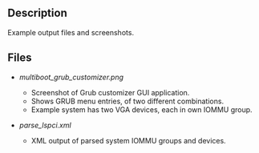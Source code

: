 ## Description
Example output files and screenshots.

## Files
* *multiboot_grub_customizer.png*
    - Screenshot of Grub customizer GUI application.
    - Shows GRUB menu entries, of two different combinations.
    - Example system has two VGA devices, each in own IOMMU group.

* *parse_lspci.xml*
    - XML output of parsed system IOMMU groups and devices.